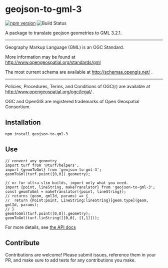# geojson-to-gml-3
[![npm version](https://badge.fury.io/js/geojson-to-gml-3.svg)](https://badge.fury.io/js/geojson-to-gml-3)
![Build Status](https://img.shields.io/travis/SKalt/geojson-to-gml-3.2.1/master.svg)


A package to translate geojson geometries to GML 3.2.1.
___

Geography Markup Language (GML) is an OGC Standard.

More information may be found at http://www.opengeospatial.org/standards/gml

The most current schema are available at http://schemas.opengis.net/ .
___

Policies, Procedures, Terms, and Conditions of OGC(r) are available at http://www.opengeospatial.org/ogc/legal/ .

OGC and OpenGIS are registered trademarks of Open Geospatial Consortium.

## Installation
```
npm install geojson-to-gml-3
```
## Use
```
// convert any geometry
import turf from '@turf/helpers';
import {geomToGml} from 'geojson-to-gml-3';
geomToGml(turf.point([0,0]).geometry);

// or for ultra-slim builds, import only what you need.
import {point, lineString, makeTranslator} from 'geojson-to-gml-3';
const geomToGml = makeTranslator({point, lineString});
// returns (geom, gmlId, params) => {
//  return {Point:point, LineString:lineString}[geom.type](geom, gmlId, params);
// }
geomToGml(turf.point([0,0]).geometry);
geomToGml(turf.linString([[0,0], [1,1]]));
```
For more details, see [the API docs](./API.md)
## Contribute

Contributions are welcome! Please submit issues, reference them in your PR, and
make sure to add tests for any contributions you make.
